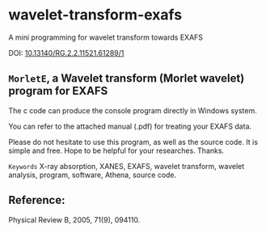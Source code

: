 # wavelet-transform-exafs
A mini programming for wavelet transform towards EXAFS

DOI: [10.13140/RG.2.2.11521.61289/1](http:doi.org/10.13140/RG.2.2.11521.61289/1)

## `MorletE`, a Wavelet transform (Morlet wavelet) program for EXAFS

The c code can produce the console program directly in Windows system.

You can refer to the attached manual (.pdf) for treating your EXAFS data.

Please do not hesitate to use this program, as well as the source code. It is simple and free. Hope to be helpful for your researches. Thanks.

`Keywords` X-ray absorption, XANES, EXAFS, wavelet transform, wavelet analysis, program, software, Athena, source code.

## Reference:

Physical Review B, 2005, 71(9), 094110.

